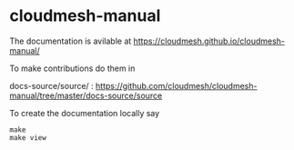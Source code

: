 # cloudmesh-manual

The documentation is avilable at <https://cloudmesh.github.io/cloudmesh-manual/>

To make contributions do them in 

docs-source/source/ : <https://github.com/cloudmesh/cloudmesh-manual/tree/master/docs-source/source>

To create the documentation locally say 

    make
    make view

